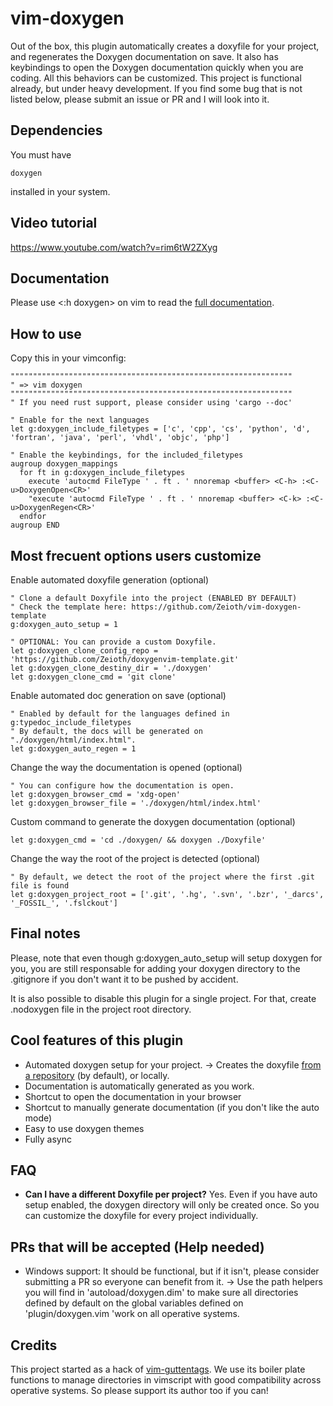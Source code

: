 # vim-doxygen
Out of the box, this plugin automatically creates a doxyfile for your project, and regenerates the Doxygen documentation on save. It also has keybindings to open the Doxygen documentation quickly when you are coding. All this behaviors can be customized. This project is functional already, but under heavy development. If you find some bug that is not listed below, please submit an issue or PR and I will look into it.

## Dependencies

You must have 

    doxygen 
    
installed in your system.

## Video tutorial
https://www.youtube.com/watch?v=rim6tW2ZXyg

## Documentation
Please use <:h doxygen> on vim to read the [full documentation](https://github.com/Zeioth/vim-doxygen/blob/main/doc/doxygen.txt).

## How to use

Copy this in your vimconfig:

```
"""""""""""""""""""""""""""""""""""""""""""""""""""""""""""""""
" => vim doxygen
"""""""""""""""""""""""""""""""""""""""""""""""""""""""""""""""
" If you need rust support, please consider using 'cargo --doc'

" Enable for the next languages
let g:doxygen_include_filetypes = ['c', 'cpp', 'cs', 'python', 'd', 'fortran', 'java', 'perl', 'vhdl', 'objc', 'php']

" Enable the keybindings, for the included_filetypes
augroup doxygen_mappings
  for ft in g:doxygen_include_filetypes
    execute 'autocmd FileType ' . ft . ' nnoremap <buffer> <C-h> :<C-u>DoxygenOpen<CR>'
    "execute 'autocmd FileType ' . ft . ' nnoremap <buffer> <C-k> :<C-u>DoxygenRegen<CR>'
  endfor
augroup END

```

## Most frecuent options users customize

Enable automated doxyfile generation (optional)

```
" Clone a default Doxyfile into the project (ENABLED BY DEFAULT)
" Check the template here: https://github.com/Zeioth/vim-doxygen-template
g:doxygen_auto_setup = 1

" OPTIONAL: You can provide a custom Doxyfile.
let g:doxygen_clone_config_repo = 'https://github.com/Zeioth/doxygenvim-template.git'
let g:doxygen_clone_destiny_dir = './doxygen'
let g:doxygen_clone_cmd = 'git clone'
```

Enable automated doc generation on save (optional)
```
" Enabled by default for the languages defined in g:typedoc_include_filetypes
" By default, the docs will be generated on "./doxygen/html/index.html".
let g:doxygen_auto_regen = 1
```

Change the way the documentation is opened (optional)
```
" You can configure how the documentation is open.
let g:doxygen_browser_cmd = 'xdg-open'
let g:doxygen_browser_file = './doxygen/html/index.html'
```

Custom command to generate the doxygen documentation (optional)

```
let g:doxygen_cmd = 'cd ./doxygen/ && doxygen ./Doxyfile'
```

Change the way the root of the project is detected (optional)

```
" By default, we detect the root of the project where the first .git file is found
let g:doxygen_project_root = ['.git', '.hg', '.svn', '.bzr', '_darcs', '_FOSSIL_', '.fslckout']
```

## Final notes

Please, note that even though g:doxygen_auto_setup will setup doxygen for you, you are still responsable for adding your doxygen directory to the .gitignore if you don't want it to be pushed by accident.

It is also possible to disable this plugin for a single project. For that, create .nodoxygen file in the project root directory.

## Cool features of this plugin

* Automated doxygen setup for your project. → Creates the doxyfile [from a repository](https://github.com/Zeioth/vim-doxygen-template) (by default), or locally.
* Documentation is automatically generated as you work.
* Shortcut to open the documentation in your browser
* Shortcut to manually generate documentation (if you don't like the auto mode)
* Easy to use doxygen themes
* Fully async

## FAQ

* **Can I have a different Doxyfile per project?** Yes. Even if you have auto setup enabled, the doxygen directory will only be created once. So you can customize the doxyfile for every project individually.

## PRs that will be accepted (Help needed)

* Windows support: It should be functional, but if it isn't, please consider submitting a PR so everyone can benefit from it. → Use the path helpers you will find in 'autoload/doxygen.dim' to make sure all directories defined by default on the global variables defined on 'plugin/doxygen.vim 'work on all operative systems.

## Credits
This project started as a hack of [vim-guttentags](https://github.com/ludovicchabant/vim-gutentags). We use its boiler plate functions to manage directories in vimscript with good compatibility across operative systems. So please support its author too if you can!
